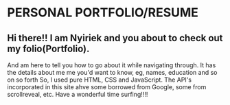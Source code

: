 # PERSONAL PORTFOLIO/RESUME

## Hi there!! I am Nyiriek and you about to check out my folio(Portfolio). 
And am here to tell you how to go about it while navigating through.
It has the details about me me you'd want to know, eg, names, education and so on so forth
So, I used pure HTML, CSS and JavaScript. The API's incorporated in this site ahve some borrowed from Google, some from scrollreveal, etc. 
Have a wonderful time surfing!!!!